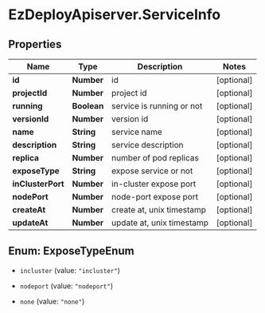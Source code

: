 # EzDeployApiserver.ServiceInfo

## Properties
Name | Type | Description | Notes
------------ | ------------- | ------------- | -------------
**id** | **Number** | id | [optional] 
**projectId** | **Number** | project id | [optional] 
**running** | **Boolean** | service is running or not | [optional] 
**versionId** | **Number** | version id | [optional] 
**name** | **String** | service name | [optional] 
**description** | **String** | service description | [optional] 
**replica** | **Number** | number of pod replicas | [optional] 
**exposeType** | **String** | expose service or not | [optional] 
**inClusterPort** | **Number** | in-cluster expose port | [optional] 
**nodePort** | **Number** | node-port expose port | [optional] 
**createAt** | **Number** | create at, unix timestamp | [optional] 
**updateAt** | **Number** | update at, unix timestamp | [optional] 


<a name="ExposeTypeEnum"></a>
## Enum: ExposeTypeEnum


* `incluster` (value: `"incluster"`)

* `nodeport` (value: `"nodeport"`)

* `none` (value: `"none"`)




